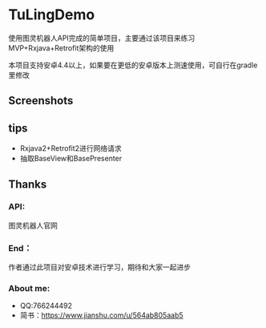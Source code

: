 # TuLingDemo
使用图灵机器人API完成的简单项目，主要通过该项目来练习MVP+Rxjava+Retrofit架构的使用

本项目支持安卓4.4以上，如果要在更低的安卓版本上测速使用，可自行在gradle里修改

## Screenshots


## tips
- Rxjava2+Retrofit2进行网络请求
- 抽取BaseView和BasePresenter


## Thanks
### API:
图灵机器人官网

### End：
作者通过此项目对安卓技术进行学习，期待和大家一起进步

### About me:
- QQ:766244492
- 简书：https://www.jianshu.com/u/564ab805aab5

